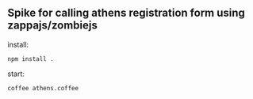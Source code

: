 Spike for calling athens registration form using zappajs/zombiejs 
----------------------------------------------------------------

install: 
  
    npm install .
  
start:

    coffee athens.coffee
